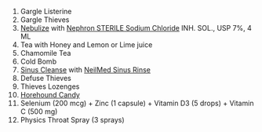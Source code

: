1. Gargle Listerine
2. Gargle Thieves
3. [Nebulize](https://www.amazon.com/dp/B096YQMM7B/ref=cm_sw_r_api_i_2ZFA2DPHAC8B4TJ7XBW7_0) with [Nephron STERILE Sodium Chloride](https://www.mountainside-medical.com/products/sodium-chloride-for-inhalation-solution-15-ml) INH. SOL., USP 7%, 4 ML
4. Tea with Honey and Lemon or Lime juice
5. Chamomile Tea
6. Cold Bomb
7. [Sinus Cleanse](https://www.amazon.com/SinuFlo-Ready-Rinse-ounces-Bottle/dp/B0030HMR7E/ref=sr_1_8) with [NeilMed Sinus Rinse](https://www.amazon.com/NeilMed-100-Sinus-Rinse-Complete/dp/B000RDZFZ0/ref=sr_1_13)
8. Defuse Thieves
9. Thieves Lozenges
10. [Horehound Candy](https://www.amazon.com/Claeys-Fashioned-Candy-Horehound-Ounce/dp/B00461NHD6/ref=asc_df_B00461NHD6/)
11. Selenium (200 mcg) + Zinc (1 capsule) + Vitamin D3 (5 drops) + Vitamin C (500 mg)
12. Physics Throat Spray (3 sprays)